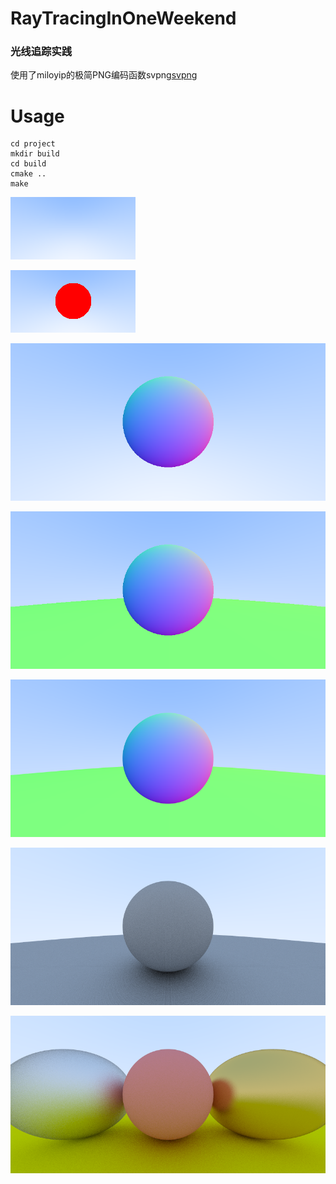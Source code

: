 # RayTracingInOneWeekend

### 光线追踪实践

使用了miloyip的极简PNG编码函数svpng[svpng](https://github.com/miloyip/svpng "svpng")

# Usage

~~~
cd project
mkdir build
cd build
cmake ..
make
~~~


![image](https://github.com/Liaoer/RayTracingInOneWeekend/blob/master/img/3.Vec.png)

![image](https://github.com/Liaoer/RayTracingInOneWeekend/blob/master/img/4.Sphere.png)

![image](https://github.com/Liaoer/RayTracingInOneWeekend/blob/master/img/5.Normal.png)

![image](https://github.com/Liaoer/RayTracingInOneWeekend/blob/master/img/6.MultipleObjects.png)

![image](https://github.com/Liaoer/RayTracingInOneWeekend/blob/master/img/7.Antialasing.png)

![image](https://github.com/Liaoer/RayTracingInOneWeekend/blob/master/img/8.Diffuse.png)

![image](https://github.com/Liaoer/RayTracingInOneWeekend/blob/master/img/9.Metal.png)


